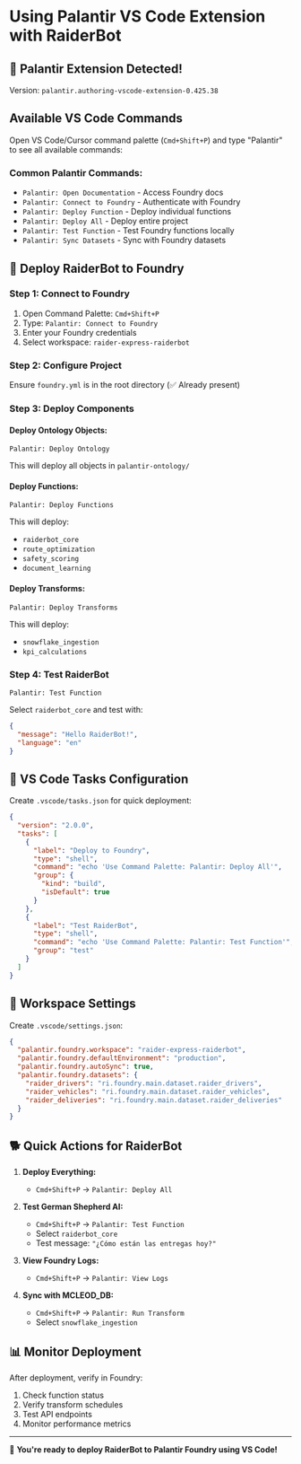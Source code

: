 # Using Palantir VS Code Extension with RaiderBot

## 🎯 Palantir Extension Detected!
Version: `palantir.authoring-vscode-extension-0.425.38`

## Available VS Code Commands

Open VS Code/Cursor command palette (`Cmd+Shift+P`) and type "Palantir" to see all available commands:

### Common Palantir Commands:
- `Palantir: Open Documentation` - Access Foundry docs
- `Palantir: Connect to Foundry` - Authenticate with Foundry
- `Palantir: Deploy Function` - Deploy individual functions
- `Palantir: Deploy All` - Deploy entire project
- `Palantir: Test Function` - Test Foundry functions locally
- `Palantir: Sync Datasets` - Sync with Foundry datasets

## 🚀 Deploy RaiderBot to Foundry

### Step 1: Connect to Foundry
1. Open Command Palette: `Cmd+Shift+P`
2. Type: `Palantir: Connect to Foundry`
3. Enter your Foundry credentials
4. Select workspace: `raider-express-raiderbot`

### Step 2: Configure Project
Ensure `foundry.yml` is in the root directory (✅ Already present)

### Step 3: Deploy Components

#### Deploy Ontology Objects:
```
Palantir: Deploy Ontology
```
This will deploy all objects in `palantir-ontology/`

#### Deploy Functions:
```
Palantir: Deploy Functions
```
This will deploy:
- `raiderbot_core`
- `route_optimization`
- `safety_scoring`  
- `document_learning`

#### Deploy Transforms:
```
Palantir: Deploy Transforms
```
This will deploy:
- `snowflake_ingestion`
- `kpi_calculations`

### Step 4: Test RaiderBot
```
Palantir: Test Function
```
Select `raiderbot_core` and test with:
```json
{
  "message": "Hello RaiderBot!",
  "language": "en"
}
```

## 📝 VS Code Tasks Configuration

Create `.vscode/tasks.json` for quick deployment:

```json
{
  "version": "2.0.0",
  "tasks": [
    {
      "label": "Deploy to Foundry",
      "type": "shell",
      "command": "echo 'Use Command Palette: Palantir: Deploy All'",
      "group": {
        "kind": "build",
        "isDefault": true
      }
    },
    {
      "label": "Test RaiderBot",
      "type": "shell", 
      "command": "echo 'Use Command Palette: Palantir: Test Function'",
      "group": "test"
    }
  ]
}
```

## 🔧 Workspace Settings

Create `.vscode/settings.json`:

```json
{
  "palantir.foundry.workspace": "raider-express-raiderbot",
  "palantir.foundry.defaultEnvironment": "production",
  "palantir.foundry.autoSync": true,
  "palantir.foundry.datasets": {
    "raider_drivers": "ri.foundry.main.dataset.raider_drivers",
    "raider_vehicles": "ri.foundry.main.dataset.raider_vehicles",
    "raider_deliveries": "ri.foundry.main.dataset.raider_deliveries"
  }
}
```

## 🐕 Quick Actions for RaiderBot

1. **Deploy Everything:**
   - `Cmd+Shift+P` → `Palantir: Deploy All`

2. **Test German Shepherd AI:**
   - `Cmd+Shift+P` → `Palantir: Test Function`
   - Select `raiderbot_core`
   - Test message: `"¿Cómo están las entregas hoy?"`

3. **View Foundry Logs:**
   - `Cmd+Shift+P` → `Palantir: View Logs`

4. **Sync with MCLEOD_DB:**
   - `Cmd+Shift+P` → `Palantir: Run Transform`
   - Select `snowflake_ingestion`

## 📊 Monitor Deployment

After deployment, verify in Foundry:
1. Check function status
2. Verify transform schedules
3. Test API endpoints
4. Monitor performance metrics

---

🎉 **You're ready to deploy RaiderBot to Palantir Foundry using VS Code!**

